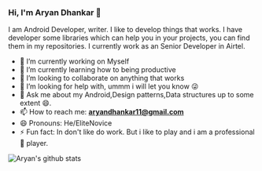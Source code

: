 ### Hi, I'm Aryan Dhankar 👋
   
   I am Android Developer, writer. I like to develop things that works. I have developer some libraries which can help you in your projects, you can find them in my repositories. I currently work as an Senior Developer in Airtel. 
   
 
- 🔭 I’m currently working on Myself
- 🌱 I’m currently learning how to being productive 
- 👯 I’m looking to collaborate on anything that works
- 🤔 I’m looking for help with, ummm i will let you know 😜 
- 💬 Ask me about my Android,Design patterns,Data structures up to some extent 😄. 
- 📫 How to reach me: **aryandhankar11@gmail.com**
- 😄 Pronouns: He/EliteNovice
- ⚡ Fun fact: In don't like do work. But i like to play and i am a professional 🏓 player.

![Aryan's github stats](https://github-readme-stats.vercel.app/api?username=GitEliteNovice&show_icons=true&theme=radical)
